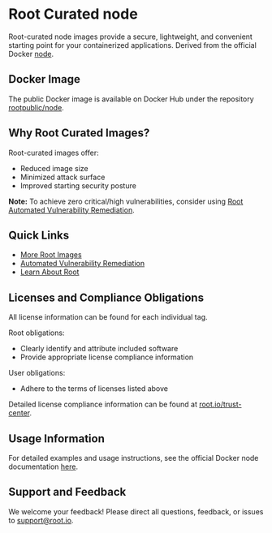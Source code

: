 # Root Curated node

Root-curated node images provide a secure, lightweight, and convenient starting point for your containerized applications. Derived from the official Docker [node](https://hub.docker.com/_/node).

## Docker Image
The public Docker image is available on Docker Hub under the repository [rootpublic/node](https://hub.docker.com/r/rootpublic/node).

## Why Root Curated Images?
Root-curated images offer:
- Reduced image size
- Minimized attack surface
- Improved starting security posture

**Note:** To achieve zero critical/high vulnerabilities, consider using [Root Automated Vulnerability Remediation](https://app.root.io).

## Quick Links
- [More Root Images](https://images.root.io)
- [Automated Vulnerability Remediation](https://app.root.io)
- [Learn About Root](https://www.root.io)

## Licenses and Compliance Obligations
All license information can be found for each individual tag.

Root obligations:
- Clearly identify and attribute included software
- Provide appropriate license compliance information

User obligations:
- Adhere to the terms of licenses listed above

Detailed license compliance information can be found at [root.io/trust-center](https://root.io/trust-center).

## Usage Information
For detailed examples and usage instructions, see the official Docker node documentation [here](https://hub.docker.com/_/node).

## Support and Feedback
We welcome your feedback! Please direct all questions, feedback, or issues to [support@root.io](mailto:support@root.io).